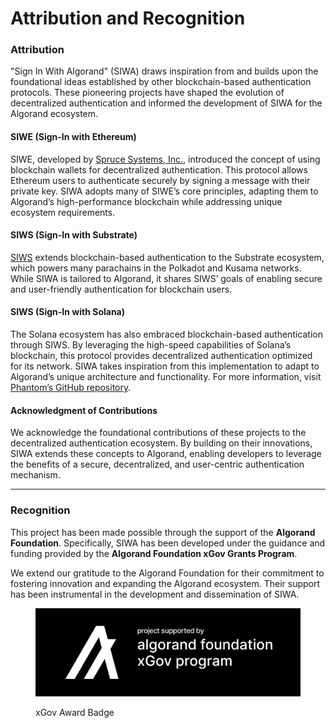 # Attribution and Recognition

### Attribution

"Sign In With Algorand" (SIWA) draws inspiration from and builds upon the foundational ideas established by other blockchain-based authentication protocols. These pioneering projects have shaped the evolution of decentralized authentication and informed the development of SIWA for the Algorand ecosystem.

#### SIWE (Sign-In with Ethereum)

SIWE, developed by [Spruce Systems, Inc.](https://login.xyz), introduced the concept of using blockchain wallets for decentralized authentication. This protocol allows Ethereum users to authenticate securely by signing a message with their private key. SIWA adopts many of SIWE’s core principles, adapting them to Algorand’s high-performance blockchain while addressing unique ecosystem requirements.

#### SIWS (Sign-In with Substrate)

[SIWS](https://github.com/TalismanSociety/siws) extends blockchain-based authentication to the Substrate ecosystem, which powers many parachains in the Polkadot and Kusama networks. While SIWA is tailored to Algorand, it shares SIWS’ goals of enabling secure and user-friendly authentication for blockchain users.

#### SIWS (Sign-In with Solana)

The Solana ecosystem has also embraced blockchain-based authentication through SIWS. By leveraging the high-speed capabilities of Solana’s blockchain, this protocol provides decentralized authentication optimized for its network. SIWA takes inspiration from this implementation to adapt to Algorand’s unique architecture and functionality. For more information, visit [Phantom’s GitHub repository](https://github.com/phantom).

#### Acknowledgment of Contributions

We acknowledge the foundational contributions of these projects to the decentralized authentication ecosystem. By building on their innovations, SIWA extends these concepts to Algorand, enabling developers to leverage the benefits of a secure, decentralized, and user-centric authentication mechanism.

***

### Recognition

This project has been made possible through the support of the **Algorand Foundation**. Specifically, SIWA has been developed under the guidance and funding provided by the **Algorand Foundation xGov Grants Program**.

We extend our gratitude to the Algorand Foundation for their commitment to fostering innovation and expanding the Algorand ecosystem. Their support has been instrumental in the development and dissemination of SIWA.

<figure><img src="../.gitbook/assets/xgov-badge-primary.png" alt=""><figcaption><p>xGov Award Badge</p></figcaption></figure>
